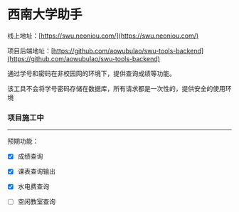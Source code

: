 # 西南大学助手

线上地址：[https://swu.neoniou.com/](https://swu.neoniou.com/)

项目后端地址：[https://github.com/aowubulao/swu-tools-backend](https://github.com/aowubulao/swu-tools-backend)

通过学号和密码在非校园网的环境下，提供查询成绩等功能。

该工具不会将学号密码存储在数据库，所有请求都是一次性的，提供安全的使用环境


### 项目施工中

------

预期功能：

- [x] 成绩查询
- [x] 课表查询输出

- [x] 水电费查询
- [ ] 空闲教室查询


